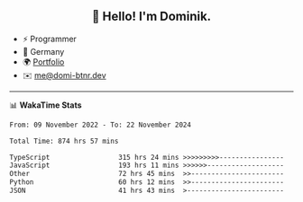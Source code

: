<h2 align="center">👋 Hello! I'm Dominik.</h2>

- ⚡ Programmer
- 📍 Germany
- 🌍 [Portfolio](https://domi-btnr.dev)
- ✉️ [me@domi-btnr.dev](mailto://me@domi-btnr.dev)

---
📊 **WakaTime Stats**
<!--START_SECTION:waka-->

```txt
From: 09 November 2022 - To: 22 November 2024

Total Time: 874 hrs 57 mins

TypeScript                 315 hrs 24 mins >>>>>>>>>----------------   36.05 %
JavaScript                 193 hrs 11 mins >>>>>>-------------------   22.08 %
Other                      72 hrs 45 mins  >>-----------------------   08.32 %
Python                     60 hrs 12 mins  >>-----------------------   06.88 %
JSON                       41 hrs 43 mins  >------------------------   04.77 %
```

<!--END_SECTION:waka-->
